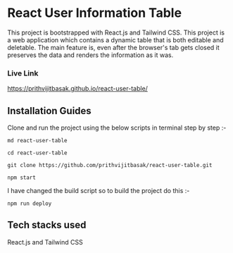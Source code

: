# React User Information Table

This project is bootstrapped with React.js and Tailwind CSS. This project is a web application which contains a dynamic table that is both editable and deletable. The main feature is, even after the browser's tab gets closed it preserves the data and renders the information as it was.

### __Live Link__
https://prithvijitbasak.github.io/react-user-table/

## Installation Guides

Clone and run the project using the below scripts in terminal step by step :-

```
md react-user-table
```
```
cd react-user-table
```
```
git clone https://github.com/prithvijitbasak/react-user-table.git
```
```
npm start
```

I have changed the build script so to build the project do this :- 

```
npm run deploy
```

## Tech stacks used

React.js and Tailwind CSS
